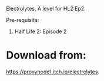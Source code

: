 Electrolytes, A level for HL2:Ep2.

Pre-requisite:
1. Half Life 2: Episode 2

# Download from:
<a>https://proxynode1.itch.io/electrolytes</a>